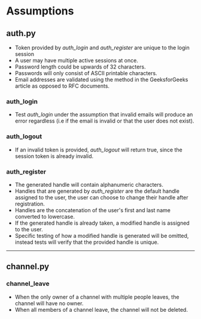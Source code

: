 # Assumptions

## auth.py
* Token provided by *auth_login* and *auth_register* are unique to the login session
* A user may have multiple active sessions at once.
* Password length could be upwards of 32 characters.
* Passwords will only consist of ASCII printable characters.
* Email addresses are validated using the method in the GeeksforGeeks article as opposed to RFC documents.

###  auth_login

* Test *auth_login* under the assumption that invalid emails will produce an error regardless (i.e if the email is invalid or that the user does not exist).

### auth_logout
* If an invalid token is provided, *auth_logout* will return true, since the session token is already invalid.

### auth_register
* The generated handle will contain alphanumeric characters.
* Handles that are generated by *auth_register* are the default handle assigned to the user, the user can choose to change their handle after registration.
* Handles are the concatenation of the user's first and last name converted to lowercase.
* If the generated handle is already taken, a modified handle is assigned to the user.
* Specific testing of how a modified handle is generated will be omitted, instead tests will verify that the provided handle is unique.

___

## channel.py

### channel_leave

* When the only owner of a channel with multiple people leaves, the channel will have no owner.
* When all members of a channel leave, the channel will not be deleted.